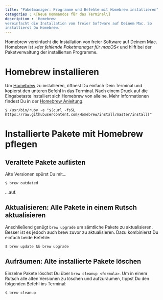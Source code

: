 ```yaml
---
title: "Paketmanager: Programme und Befehle mit Homebrew installieren"
categories : \[Neue Kommandos für das Terminal\]
description : 'Homebrew
vereinfacht die Installation von freier Software auf Deinem Mac. So
installierst Du Homebrew.'
---
```

Homebrew vereinfacht die Installation von freier Software auf Deinem
Mac. Homebrew ist *»der fehlende Paketmanager für macOS«* und hilft bei
der Paketverwaltung der installierten Programme.

# Homebrew installieren

Um [Homebrew](https://brew.sh/index_de.html) zu installieren, öffnest Du
einfach Dein Terminal und kopierst den unteren Befehl in das Terminal.
Nach einem Druck auf die Eingabetaste installiert sich Homebrew von
alleine. Mehr Informationen findest Du in der [Homebrew
Anleitung](https://docs.brew.sh/Installation.html).

    $ /usr/bin/ruby -e "$(curl -fsSL https://raw.githubusercontent.com/Homebrew/install/master/install)"

# Installierte Pakete mit Homebrew pflegen

## Veraltete Pakete auflisten

Alte Versionen spürst Du mit…

    $ brew outdated

…auf.

## Aktualisieren: Alle Pakete in einem Rutsch aktualisieren

Anschließend genügt `brew upgrade` um sämtliche Pakete zu aktualisieren.
Besser ist es jedoch auch brew zuvor zu aktualisieren. Dazu kombinierst
Du einfach beide Befehle:

    $ brew update && brew upgrade

## Aufräumen: Alte installierte Pakete löschen

Einzelne Pakete löschst Du über `brew cleanup <formula>`. Um in einem
Rutsch alle alten Versionen zu löschen und aufzuräumen, tippst Du den
folgenden Befehl ins Terminal:

    $ brew cleanup
